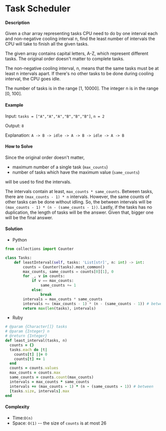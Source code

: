 # Task Scheduler

#### Description

Given a char array representing tasks CPU need to do by one interval each and non-negative cooling interval n, find the least number of intervals the CPU will take to finish all the given tasks.

The given array contains capital letters, A-Z, which represent different tasks. The original order doesn't matter to complete tasks.

The non-negative cooling interval, n, means that the same tasks must be at least n intervals apart. If there's no other tasks to be done during cooling interval, the CPU goes idle.

The number of tasks is in the range [1, 10000].
The integer n is in the range [0, 100].

#### Example
Input: `tasks = ["A","A","A","B","B","B"]`, `n = 2`

Output: `8`

Explanation: `A -> B -> idle -> A -> B -> idle -> A -> B`

#### How to Solve

Since the original order doesn't matter, 

- maximum number of a single task (`max_counts`)
- number of tasks which have the maximum value (`same_counts`)

will be used to find the intervals.

The intervals contain at least, `max_counts * same_counts`. Between tasks, there are `(max_counts - 1) * n` intervals. However, the same counts of other tasks can be done without idling. So, the between intervals will be `(max_counts - 1) * (n - (same_counts - 1))`. Lastly, if the tasks has no duplication, the length of tasks will be the answer. Given that, bigger one will be the final answer.

#### Solution
- Python

```python
from collections import Counter

class Tasks:
    def leastInterval(self, tasks: 'List[str]', n: int) -> int:
        counts = Counter(tasks).most_common()
        max_counts, same_counts = counts[0][1], 0
        for _, v in counts:
            if v == max_counts:
                same_counts += 1
            else:
                break
        intervals = max_counts * same_counts
        intervals += (max_counts - 1) * (n - (same_counts - 1)) # between
        return max(len(tasks), intervals)
```

- Ruby

```ruby
# @param {Character[]} tasks
# @param {Integer} n
# @return {Integer}
def least_interval(tasks, n)
  counts = {}
  tasks.each do |t|
    counts[t] ||= 0
    counts[t] += 1
  end
  counts = counts.values
  max_counts = counts.max
  same_counts = counts.count(max_counts)
  intervals = max_counts * same_counts
  intervals += (max_counts - 1) * (n - (same_counts - 1)) # between
  [tasks.size, intervals].max
end
```

#### Complexity
- Time:`O(n)`
- Space: `O(1)` -- the size of `counts` is at most 26
